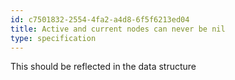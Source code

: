 ```yaml
---
id: c7501832-2554-4fa2-a4d8-6f5f6213ed04
title: Active and current nodes can never be nil
type: specification
---
```


This should be reflected in the data structure
